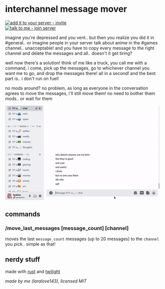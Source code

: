 # interchannel message mover
[![add it to your server - invite](https://img.shields.io/badge/add_it_to_your_server-invite-5865F2?style=for-the-badge&logo=discord&logoColor=white)](https://discord.com/api/oauth2/authorize?client_id=925836652558057552&permissions=671091712&scope=bot%20applications.commands)  
[![talk to me - join server](https://img.shields.io/badge/talk_to_me-join-5865F2?style=for-the-badge&logo=discord&logoColor=white)](https://discord.gg/RQhskPjrGv)

imagine you're depressed and you vent.. but then you realize you did it in #general.. or imagine people in your server talk about anime in the #games channel.. unacceptable! and you have to copy every message to the right channel and delete the messages and all.. doesn't it get tiring?

well now there's a solution! think of me like a truck, you call me with a command, i come, pick up the messages, go to whichever channel you want me to go, and drop the messages there! all in a second! and the best part is.. i don't run on fuel!

no mods around? no problem, as long as everyone in the conversation agrees to move the messages, i'll still move them! no need to bother them mods.. or wait for them

![example](example.gif)

## commands
### /move_last_messages [message_count] [channel]
moves the last `message_count` messages (up to 20 messages) to the `channel` you pick.. simple as that!

## nerdy stuff
made with [rust](https://www.rust-lang.org) and [twilight](https://github.com/twilight-rs/twilight)

*made by me (laralove143), licensed MIT*
